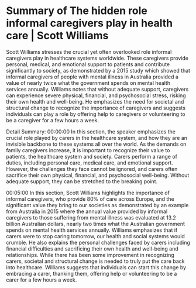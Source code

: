 # Summary of The hidden role informal caregivers play in health care | Scott Williams

Scott Williams stresses the crucial yet often overlooked role informal caregivers play in healthcare systems worldwide. These caregivers provide personal, medical, and emotional support to patients and contribute significantly to society, as demonstrated by a 2015 study which showed that informal caregivers of people with mental illness in Australia provided a value of nearly twice what the government spends on mental health services annually. Williams notes that without adequate support, caregivers can experience severe physical, financial, and psychosocial stress, risking their own health and well-being. He emphasizes the need for societal and structural change to recognize the importance of caregivers and suggests individuals can play a role by offering help to caregivers or volunteering to be a caregiver for a few hours a week.

Detail Summary: 
00:00:00
In this section, the speaker emphasizes the crucial role played by carers in the healthcare system, and how they are an invisible backbone to these systems all over the world. As the demands on family caregivers increase, it is important to recognize their value to patients, the healthcare system and society. Carers perform a range of duties, including personal care, medical care, and emotional support. However, the challenges they face cannot be ignored, and carers often sacrifice their own physical, financial, and psychosocial well-being. Without adequate support, they can be stretched to the breaking point.

00:05:00
In this section, Scott Williams highlights the importance of informal caregivers, who provide 80% of care across Europe, and the significant value they bring to our societies as demonstrated by an example from Australia in 2015 where the annual value provided by informal caregivers to those suffering from mental illness was evaluated at 13.2 billion Australian dollars, nearly two times what the Australian government spends on mental health services annually. Williams emphasizes that if carers were to stop caring tomorrow, our health and social systems would crumble. He also explains the personal challenges faced by carers including financial difficulties and sacrificing their own health and well-being and relationships. While there has been some improvement in recognizing carers, societal and structural change is needed to truly put the care back into healthcare. Williams suggests that individuals can start this change by embracing a carer, thanking them, offering help or volunteering to be a carer for a few hours a week.

